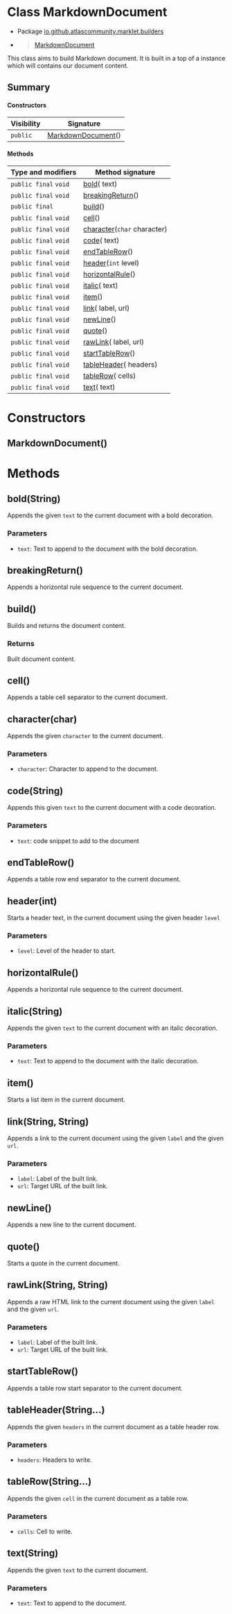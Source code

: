 # Class MarkdownDocument

* Package [io.github.atlascommunity.marklet.builders](Index.md)
*  > [MarkdownDocument](MarkdownDocument.md)

This class aims to build Markdown document. It is built in a top of a 
 instance which will contains our document content.


## Summary
#### Constructors
| Visibility | Signature |
| --- | --- |
| `public` | [MarkdownDocument](#markdowndocument)() |

#### Methods
| Type and modifiers | Method signature |
| --- | --- |
| `public final` `void` | [bold](#boldstring)( text) |
| `public final` `void` | [breakingReturn](#breakingreturn)() |
| `public final`  | [build](#build)() |
| `public final` `void` | [cell](#cell)() |
| `public final` `void` | [character](#characterchar)(`char` character) |
| `public final` `void` | [code](#codestring)( text) |
| `public final` `void` | [endTableRow](#endtablerow)() |
| `public final` `void` | [header](#headerint)(`int` level) |
| `public final` `void` | [horizontalRule](#horizontalrule)() |
| `public final` `void` | [italic](#italicstring)( text) |
| `public final` `void` | [item](#item)() |
| `public final` `void` | [link](#linkstring-string)( label,  url) |
| `public final` `void` | [newLine](#newline)() |
| `public final` `void` | [quote](#quote)() |
| `public final` `void` | [rawLink](#rawlinkstring-string)( label,  url) |
| `public final` `void` | [startTableRow](#starttablerow)() |
| `public final` `void` | [tableHeader](#tableheaderstring)( headers) |
| `public final` `void` | [tableRow](#tablerowstring)( cells) |
| `public final` `void` | [text](#textstring)( text) |



# Constructors
## MarkdownDocument()





# Methods
## bold(String)
Appends the given ``text`` to the current document with a bold decoration.

### **Parameters**
* `text`: Text to append to the document with the bold decoration.



## breakingReturn()
Appends a horizontal rule sequence to the current document.



## build()
Builds and returns the document content.

### **Returns**
Built document content.



## cell()
Appends a table cell separator to the current document.



## character(char)
Appends the given ``character`` to the current document.

### **Parameters**
* `character`: Character to append to the document.



## code(String)
Appends this given `text` to the current document with a code decoration.

### **Parameters**
* `text`: code snippet to add to the document



## endTableRow()
Appends a table row end separator to the current document.



## header(int)
Starts a header text, in the current document using the given header ``level``

### **Parameters**
* `level`: Level of the header to start.



## horizontalRule()
Appends a horizontal rule sequence to the current document.



## italic(String)
Appends the given ``text`` to the current document with an italic decoration.

### **Parameters**
* `text`: Text to append to the document with the italic decoration.



## item()
Starts a list item in the current document.



## link(String, String)
Appends a link to the current document using the given ``label`` and the given ``url``.

### **Parameters**
* `label`: Label of the built link.
* `url`: Target URL of the built link.



## newLine()
Appends a new line to the current document.



## quote()
Starts a quote in the current document.



## rawLink(String, String)
Appends a raw HTML link to the current document using the given ``label`` and the given
 ``url``.

### **Parameters**
* `label`: Label of the built link.
* `url`: Target URL of the built link.



## startTableRow()
Appends a table row start separator to the current document.



## tableHeader(String...)
Appends the given ``headers`` in the current document as a table header row.

### **Parameters**
* `headers`: Headers to write.



## tableRow(String...)
Appends the given ``cell`` in the current document as a table row.

### **Parameters**
* `cells`: Cell to write.



## text(String)
Appends the given ``text`` to the current document.

### **Parameters**
* `text`: Text to append to the document.




